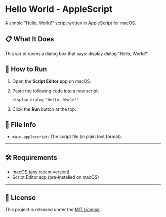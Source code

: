 # Hello World - AppleScript

A simple "Hello, World!" script written in AppleScript for macOS.

## 📋 What It Does

This script opens a dialog box that says:
display dialog "Hello, World!"


## 🚀 How to Run

1. Open the **Script Editor** app on macOS.
2. Paste the following code into a new script:

    ```applescript
    display dialog "Hello, World!"
    ```

3. Click the **Run** button at the top.

## 📁 File Info

- `main.applescript`: The script file (in plain text format).

---

## 🛠 Requirements

- macOS (any recent version)
- Script Editor app (pre-installed on macOS)

---

## 🧾 License

This project is released under the [MIT License](LICENSE).
